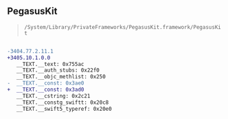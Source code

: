 ## PegasusKit

> `/System/Library/PrivateFrameworks/PegasusKit.framework/PegasusKit`

```diff

-3404.77.2.11.1
+3405.10.1.0.0
   __TEXT.__text: 0x755ac
   __TEXT.__auth_stubs: 0x22f0
   __TEXT.__objc_methlist: 0x250
-  __TEXT.__const: 0x3ae0
+  __TEXT.__const: 0x3ad0
   __TEXT.__cstring: 0x2c21
   __TEXT.__constg_swiftt: 0x20c8
   __TEXT.__swift5_typeref: 0x20e0

```
